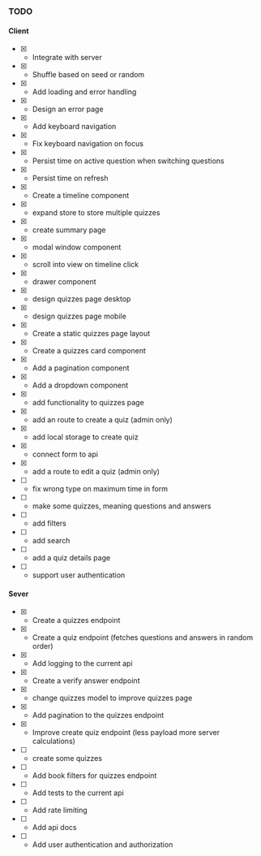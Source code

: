 ### TODO

#### Client

- [x] - Integrate with server
- [x] - Shuffle based on seed or random
- [x] - Add loading and error handling
- [x] - Design an error page
- [x] - Add keyboard navigation
- [x] - Fix keyboard navigation on focus
- [x] - Persist time on active question when switching questions
- [x] - Persist time on refresh
- [x] - Create a timeline component
- [x] - expand store to store multiple quizzes
- [x] - create summary page
- [x] - modal window component
- [x] - scroll into view on timeline click
- [x] - drawer component
- [x] - design quizzes page desktop
- [x] - design quizzes page mobile
- [x] - Create a static quizzes page layout
- [x] - Create a quizzes card component
- [x] - Add a pagination component
- [x] - Add a dropdown component
- [x] - add functionality to quizzes page
- [x] - add an route to create a quiz (admin only)
- [x] - add local storage to create quiz
- [x] - connect form to api
- [x] - add a route to edit a quiz (admin only)
- [ ] - fix wrong type on maximum time in form
- [ ] - make some quizzes, meaning questions and answers
- [ ] - add filters
- [ ] - add search
- [ ] - add a quiz details page
  <!-- !NEXT STAGE -->
- [ ] - support user authentication

#### Sever

- [x] - Create a quizzes endpoint
- [x] - Create a quiz endpoint (fetches questions and answers in random order)
- [x] - Add logging to the current api
- [x] - Create a verify answer endpoint
- [x] - change quizzes model to improve quizzes page
- [x] - Add pagination to the quizzes endpoint
- [x] - Improve create quiz endpoint (less payload more server calculations)
- [ ] - create some quizzes
- [ ] - Add book filters for quizzes endpoint
- [ ] - Add tests to the current api
- [ ] - Add rate limiting
- [ ] - Add api docs
  <!-- !NEXT STAGE -->
- [ ] - Add user authentication and authorization
